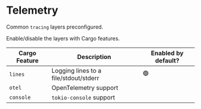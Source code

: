# Telemetry

Common `tracing` layers preconfigured.

Enable/disable the layers with Cargo features.

| Cargo Feature | Description                           | Enabled by default? |
| ------------- | ------------------------------------- | ------------------- |
| `lines`       | Logging lines to a file/stdout/stderr | 🟢                  |
| `otel`        | OpenTelemetry support                 |                     |
| `console`     | `tokio-console` support               |                     |
